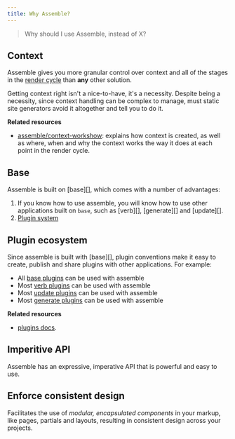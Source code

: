 ```yaml
---
title: Why Assemble?
---
```


> Why should I use Assemble, instead of X?

## Context

Assemble gives you more granular control over context and all of the stages in the [render cycle](#render-cycle) than **any** other solution.

Getting context right isn't a nice-to-have, it's a necessity. Despite being a necessity, since context handling can be complex to manage, must static site generators avoid it altogether and tell you to do it.

**Related resources**

- [assemble/context-workshow](https://github.com/assemble/context-workshop): explains how context is created, as well as where, when and why the context works the way it does at each point in the render cycle.

## Base

Assemble is built on [base][], which comes with a number of advantages:

1. If you know how to use assemble, you will know how to use other applications built on `base`, such as [verb][], [generate][] and [update][].
1. [Plugin system](#plugin-ecosystem)

## Plugin ecosystem

Since assemble is built with [base][], plugin conventions make it easy to create, publish and share plugins with other applications. For example:

* All [base plugins](https://www.npmjs.com/browse/keyword/baseplugin) can be used with assemble
* Most [verb plugins](https://www.npmjs.com/browse/keyword/verbplugin) can be used with assemble
* Most [update plugins](https://www.npmjs.com/browse/keyword/updateplugin) can be used with assemble
* Most [generate plugins](https://www.npmjs.com/browse/keyword/generateplugin) can be used with assemble

**Related resources**

- [plugins docs](docs/plugins.md).

## Imperitive API

Assemble has an expressive, imperative API that is powerful and easy to use.


## Enforce consistent design

Facilitates the use of _modular, encapsulated components_ in your markup, like pages, partials and layouts, resulting in consistent design across your projects.
